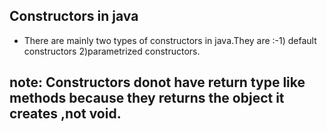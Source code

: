 ## Constructors in java
- There are mainly two types of constructors in java.They are :-1) default constructors 2)parametrized constructors.
 ## note: Constructors donot have return type like methods because they returns the object it creates ,not void.  
